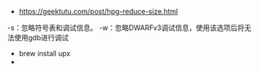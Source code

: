 + https://geektutu.com/post/hpg-reduce-size.html

-s：忽略符号表和调试信息。
-w：忽略DWARFv3调试信息，使用该选项后将无法使用gdb进行调试

+ brew install upx
+ 